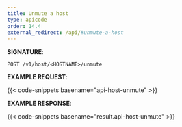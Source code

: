 ```yaml
---
title: Unmute a host
type: apicode
order: 14.4
external_redirect: /api/#unmute-a-host
---
```


**SIGNATURE**:

`POST /v1/host/<HOSTNAME>/unmute`

**EXAMPLE REQUEST**:

{{< code-snippets basename="api-host-unmute" >}}

**EXAMPLE RESPONSE**:

{{< code-snippets basename="result.api-host-unmute" >}}
